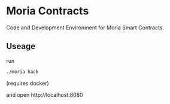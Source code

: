 # Moria Contracts

Code and Development Environment for Moria Smart Contracts. 

## Useage

run
```bash
./moria hack
```

(requires docker)

and open http://localhost:8080

